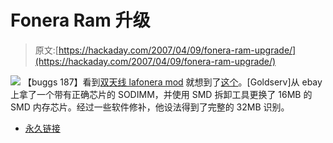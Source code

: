 # Fonera Ram 升级

> 原文:[https://hackaday.com/2007/04/09/fonera-ram-upgrade/](https://hackaday.com/2007/04/09/fonera-ram-upgrade/)

![](../Images/b06e397957e4765aa274673f6812c90c.png)
【buggs 187】看到[双天线 lafonera mod](http://www.hackaday.com/2007/03/30/dual-antenna-fonera/) 就想到了[这个](http://www.dd-wrt.com/wiki/index.php/LaFonera_Hardware_32MB_SDRAM_MOD)。[Goldserv]从 ebay 上拿了一个带有正确芯片的 SODIMM，并使用 SMD 拆卸工具更换了 16MB 的 SMD 内存芯片。经过一些软件修补，他设法得到了完整的 32MB 识别。

*   [永久链接](http://www.dd-wrt.com/wiki/index.php/LaFonera_Hardware_32MB_SDRAM_MOD)